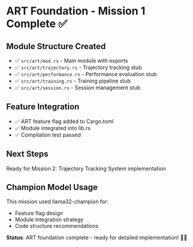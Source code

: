 # ART Foundation - Mission 1 Complete ✅

## Module Structure Created
- ✅ `src/art/mod.rs` - Main module with exports
- ✅ `src/art/trajectory.rs` - Trajectory tracking stub
- ✅ `src/art/performance.rs` - Performance evaluation stub  
- ✅ `src/art/training.rs` - Training pipeline stub
- ✅ `src/art/session.rs` - Session management stub

## Feature Integration
- ✅ ART feature flag added to Cargo.toml
- ✅ Module integrated into lib.rs
- ✅ Compilation test passed

## Next Steps
Ready for Mission 2: Trajectory Tracking System implementation

## Champion Model Usage
This mission used llama32-champion for:
- Feature flag design
- Module integration strategy
- Code structure recommendations

**Status**: ART foundation complete - ready for detailed implementation! 🧠✅
